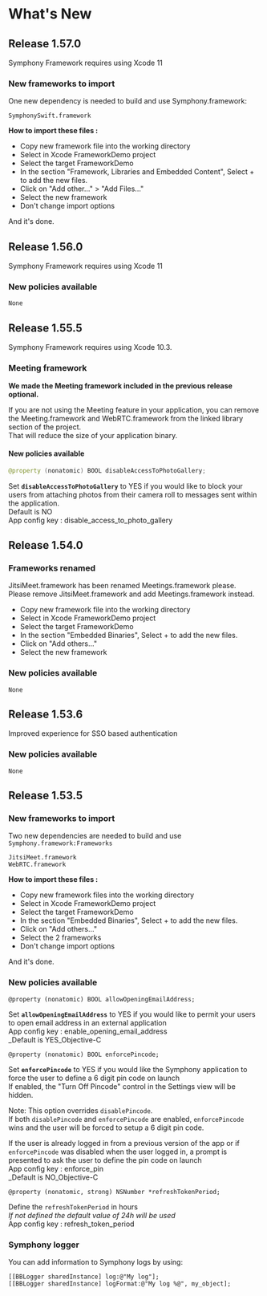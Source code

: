 # What's New

## Release 1.57.0

Symphony Framework requires using Xcode 11

### New frameworks to import

One new dependency is needed to build and use Symphony.framework:

```text
SymphonySwift.framework
```

**How to import these files :**

* Copy new framework file into the working directory
* Select in Xcode FrameworkDemo project
* Select the target FrameworkDemo
* In the section "Framework, Libraries and Embedded Content", Select + to add the new files.
* Click on "Add other..." &gt; "Add Files..."
* Select the new framework
* Don't change import options

And it's done.

## Release 1.56.0

Symphony Framework requires using Xcode 11

### New policies available

```text
None
```

## Release 1.55.5

Symphony Framework requires using Xcode 10.3.

### Meeting framework

**We made the Meeting framework included in the previous release optional.**

If you are not using the Meeting feature in your application, you can remove the Meeting.framework and WebRTC.framework from the linked library section of the project.  
That will reduce the size of your application binary.

#### New policies available

```java
@property (nonatomic) BOOL disableAccessToPhotoGallery;
```

  
Set **`disableAccessToPhotoGallery`** to YES if you would like to block your users from attaching photos from their camera roll to messages sent within the application.  
Default is NO  
App config key : disable\_access\_to\_photo\_gallery

## Release 1.54.0

### Frameworks renamed

JitsiMeet.framework has been renamed Meetings.framework please.  
Please remove JitsiMeet.framework and add Meetings.framework instead.

* Copy new framework file into the working directory
* Select in Xcode FrameworkDemo project
* Select the target FrameworkDemo
* In the section "Embedded Binaries", Select + to add the new files.
* Click on "Add others..."
* Select the new framework

### New policies available

```text
None
```

## Release 1.53.6

Improved experience for SSO based authentication

### New policies available

```text
None
```

## Release 1.53.5

### New frameworks to import

Two new dependencies are needed to build and use `Symphony.framework:Frameworks`

```text
JitsiMeet.framework
WebRTC.framework
```

**How to import these files :**

* Copy new framework files into the working directory
* Select in Xcode FrameworkDemo project
* Select the target FrameworkDemo
* In the section "Embedded Binaries", Select + to add the new files.
* Click on "Add others..."
* Select the 2 frameworks
* Don't change import options

And it's done.

### New policies available

```text
@property (nonatomic) BOOL allowOpeningEmailAddress;
```

  
Set **`allowOpeningEmailAddress`** to YES if you would like to permit your users to open email address in an external application  
App config key : enable\_opening\_email\_address  
_Default is YES_Objective-C

```text
@property (nonatomic) BOOL enforcePincode;
```

  
Set **`enforcePincode`** to YES if you would like the Symphony application to force the user to define a 6 digit pin code on launch  
If enabled, the "Turn Off Pincode" control in the Settings view will be hidden.

Note: This option overrides `disablePincode`.  
If both `disablePincode` and `enforcePincode` are enabled, `enforcePincode` wins and the user will be forced to setup a 6 digit pin code.  


If the user is already logged in from a previous version of the app or if `enforcePincode` was disabled when the user logged in, a prompt is presented to ask the user to define the pin code on launch  
App config key : enforce\_pin  
_Default is NO_Objective-C

```text
@property (nonatomic, strong) NSNumber *refreshTokenPeriod;
```

  
Define the `refreshTokenPeriod` in hours  
_If not defined the default value of 24h will be used_  
App config key : refresh\_token\_period

### Symphony logger

You can add information to Symphony logs by using:

```text
[[BBLogger sharedInstance] log:@"My log"];
[[BBLogger sharedInstance] logFormat:@"My log %@", my_object];
```

